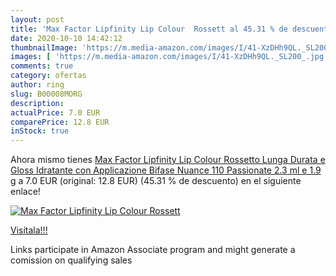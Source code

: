 ```yaml
---
layout: post
title: 'Max Factor Lipfinity Lip Colour  Rossett al 45.31 % de descuento'
date: 2020-10-10 14:42:12
thumbnailImage: 'https://m.media-amazon.com/images/I/41-XzDHh9QL._SL200_.jpg'
images: [ 'https://m.media-amazon.com/images/I/41-XzDHh9QL._SL200_.jpg' ]
comments: true
category: ofertas
author: ring
slug: B00008MORG
description:
actualPrice: 7.0 EUR
comparePrice: 12.8 EUR
inStock: true
---
```


Ahora mismo tienes [Max Factor Lipfinity Lip Colour  Rossetto Lunga Durata e Gloss Idratante con Applicazione Bifase  Nuance 110 Passionate  2.3 ml e 1.9 g](https://www.amazon.it/dp/B00008MORG/?tag=tolees00-21) a 7.0 EUR (original: 12.8 EUR) (45.31 %  de descuento) en el siguiente enlace!

[![Max Factor Lipfinity Lip Colour  Rossett](https://m.media-amazon.com/images/I/41-XzDHh9QL._SL200_.jpg)](https://www.amazon.it/dp/B00008MORG/?tag=tolees00-21)

[Visítala!!!](https://www.amazon.it/dp/B00008MORG/?tag=tolees00-21)

Links participate in Amazon Associate program and might generate a comission on qualifying sales
